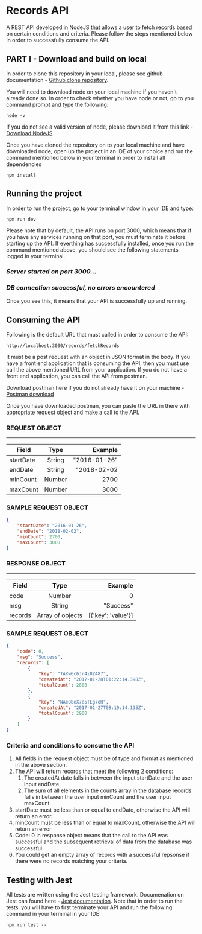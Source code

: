# Records API
A REST API developed in NodeJS that allows a user to fetch records based on certain conditions and criteria. Please follow the steps mentioned below in order to successfully consume the API.

## PART I - Download and build on local
In order to clone this repository in your local, please see github documentation - [Github clone repository](https://docs.github.com/en/repositories/creating-and-managing-repositories/cloning-a-repository). 

You will need to download node on your local machine if you haven't already done so. In order to check whether you have node or not, go to you command prompt and type the following:

    node -v

If you do not see a valid version of node, please download it from this link - [Download NodeJS](https://nodejs.org/en/download/)

Once you have cloned the repository on to your local machine and have downloaded node, open up the project in an IDE of your choice and run the command mentioned below in your terminal in order to install all dependencies

    npm install

## Running the project
In order to run the project, go to your terminal window in your IDE and type:

    npm run dev

Please note that by default, the API runs on port 3000, which means that if you have any services running on that port, you must terminate it before starting up the API. If everthing has successfully installed, once you run the command mentioned above, you should see the following statements logged in your terminal. 

### _Server started on port 3000..._

### _DB connection successful, no errors encountered_

Once you see this, it means that your API is successfully up and running. 

## Consuming the API
Following is the default URL that must called in order to consume the API:

    http://localhost:3000/records/fetchRecords

It must be a post request with an object in JSON format in the body. If you have a front end application that is consuming the API, then you must use call the above mentioned URL from your application. If you do not have a front end application, you can call the API from postman. 

Download postman here if you do not already have it on your machine - [Postman download](https://www.postman.com/downloads/)

Once you have downloaded postman, you can paste the URL in there with appropriate request object and make a call to the API. 

### REQUEST OBJECT
-------------------
| Field        | Type           | Example       |
| -------------|:--------------:| --------:     |
| startDate    | String         | "2016-01-26"  |
| endDate      | String         | "2018-02-02   |
| minCount     | Number         |   2700        |
| maxCount     | Number         |   3000        |

### SAMPLE REQUEST OBJECT
```json
{
	"startDate": "2016-01-26",
	"endDate": "2018-02-02",
	"minCount": 2700,
	"maxCount": 3000
}
```

### RESPONSE OBJECT
-------------------
| Field        | Type            | Example           |
| -------------|:---------------:| -----------------:|
| code         | Number          |     0             |
| msg          | String          | "Success"         |
| records      | Array of objects| [{'key': 'value'}]|

### SAMPLE REQUEST OBJECT
```json
{
	"code": 0,
	"msg": "Success",
	"records": [
		{
			"key": "TAKwGc6Jr4i8Z487",
			"createdAt": "2017-01-28T01:22:14.398Z",
			"totalCount": 2800
		},
		{
			"key": "NAeQ8eX7e5TEg7oH",
			"createdAt": "2017-01-27T08:19:14.135Z",
			"totalCount": 2900
		}
	]
}
```
### Criteria and conditions to consume the API
1. All fields in the request object must be of type and format as mentioned in the above section.
2. The API will return records that meet the following 2 conditions:
	1. The createdAt date falls in between the input startDate and the user input endDate.
	2. The sum of all elements in the counts array in the database records falls in between the user input minCount and the user input maxCount
3. startDate must be less than or equal to endDate, otherwise the API will return an error.
4. minCount must be less than or equal to maxCount, otherwise the API will return an error
5. Code: 0 in response object means that the call to the API was successful and the subsequent retrieval of data from the database was successful.
6. You could get an empty array of records with a successful repsonse if there were no records matching your criteria. 

## Testing with Jest
All tests are written using the Jest testing framework. Documenation on Jest can found here - [Jest documentation](https://jestjs.io/). Note that in order to run the tests, you will have to first terminate your API and run the following command in your terminal in your IDE:

    npm run test --